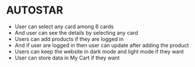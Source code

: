 # AUTOSTAR

- User can select any card among 6 cards
- And user can see the details by selecting any card
- Users can add products if they are logged in
- And if user are logged in then user can update after adding the product
- Users can keep the website in dark mode and light mode if they want
- User can store data in My Cart if they want

 
